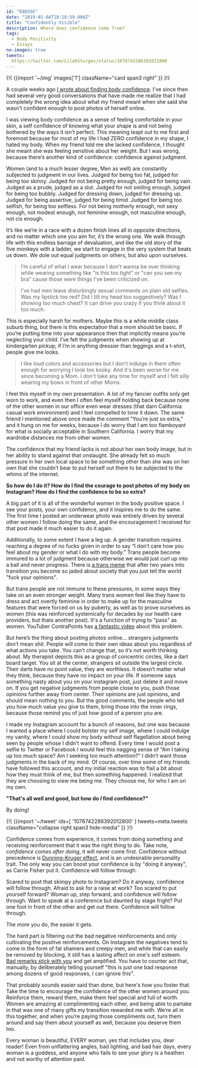 ```yaml
---
id: "E0D55E"
date: "2019-01-04T18:28:59.006Z"
title: "Confidently Visible"
description: Where does confidence come from?
tags:
  - Body Positivity
  - Essays
no-images: true
tweets:
  https://twitter.com/LilahSturges/status/1078742286392012800
---
```


{!{
  {{import '~/img' images['1']
    className="card span3 right"
  }}
}!}

A couple weeks ago [I wrote about finding body confidence](/p/3331DE/finding-confidence/). I’ve since then had several very good conversations that have made me realize that I had completely the wrong idea about what my friend meant when she said she wasn’t confident enough to post photos of herself online.

I was viewing body confidence as a sense of feeling comfortable in your skin, a self confidence of knowing what your shape is and not being bothered by the ways it isn’t perfect. This meaning leapt out to me first and foremost because for most of my life I had ZERO confidence in my shape, I hated my body. When my friend told me she lacked confidence, I thought she meant she was feeling sensitive about her weight. But I was wrong, because there’s another kind of confidence: confidence against judgment.

Women (and to a much lesser degree, Men as well) are constantly subjected to judgment in our lives. Judged for being too fat, judged for being too skinny. Judged for not being pretty enough, judged for being vain. Judged as a prude, judged as a slut. Judged for not smiling enough, judged for being too bubbly. Judged for dressing down, judged for dressing up. Judged for being assertive, judged for being timid. Judged for being too selfish, for being too selfless. For not being motherly enough, not sexy enough, not modest enough, not feminine enough, not masculine enough, not cis enough.

It’s like we’re in a race with a dozen finish lines all in opposite directions, and no matter which one you aim for, it’s the wrong one. We walk through life with this endless barrage of devaluation, and like the old story of the five monkeys with a ladder, we start to engage in the very system that beats us down. We dole out equal judgments on others, but also upon ourselves.

> I’m careful of what I wear because I don't wanna be over thinking while wearing something like "is this too tight" or "can you see my bra" cause those were things I've been criticized on.

> I’ve had men leave disturbingly sexual comments on plain old selfies. Was my lipstick too red? Did I tilt my head too suggestively? Was I showing too much chest? It can drive you crazy if you think about it too much.

This is especially harsh for mothers. Maybe this is a white middle class suburb thing, but there is this expectation that a mom should be basic. If you’re putting time into your appearance then that implicitly means you’re neglecting your child. I’ve felt the judgments when showing up at kindergarten pickup; if I’m in anything dressier than leggings and a t-shirt, people give me looks.

> I like loud colors and accessories but I don't indulge in them often enough for worrying I look too kooky. And it's been worse for me since becoming a Mom. I don't take any time for myself and I felt silly wearing my bows in front of other Moms.

I feel this myself in my own presentation. A lot of my fancier outfits only get worn to work, and even then I often feel myself holding back because none of the other women in our office even wear dresses (that darn California casual work environment) and I feel compelled to tone it down. The same friend I mentioned above once made the comment “You’re just so extra,” and it hung on me for weeks, because I do worry that I am too flamboyant for what is socially acceptable in Southern California. I worry that my wardrobe distances me from other women.

The confidence that my friend lacks is not about her own body image, but in her ability to stand against that onslaught. She already felt so much pressure in her own local space to be something other than she was on her own that she couldn’t bear to put herself out there to be subjected to the whims of the internet.

**So how do I do it? How do I find the courage to post photos of my body on Instagram? How do I find the confidence to be so extra?**

A big part of it is all of the wonderful women in the body positive space. I see your posts, your own confidence, and it inspires me to do the same. The first time I posted an underwear photo was entirely driven by several other women I follow doing the same, and the encouragement I received for that post made it much easier to do it again.

Additionally, to some extent I have a leg up. A gender transition requires reaching a degree of no fucks given in order to say “I don’t care how you feel about my gender or what I do with my body.” Trans people become immured to a lot of judgment because otherwise we would just curl up into a ball and never progress. There is [a trans meme](https://i.pinimg.com/736x/66/ce/45/66ce45ac3d2de109a3f7edf1fd1f1f6d--transgender-quotes-transgender-mtf.jpg) that after two years into transition you become so jaded about society that you just tell the world "fuck your opinions".

But trans people are not immune to these pressures, in some ways they take on an even stronger weight. Many trans women feel like they have to dress and act overtly feminine in order to make up for the masculine features that were forced on us by puberty, as well as to prove ourselves as women (this was reinforced systemically for decades by our health care providers, but thats another post). It's a function of trying to "pass" as women.  YouTuber ContraPoints has [a fantastic video](https://www.youtube.com/watch?v=z1afqR5QkDM) about this problem.

But here’s the thing about posting photos online... strangers judgments don’t mean shit. People will come to their own ideas about you regardless of what actions you take. You can’t change that, so it’s not worth thinking about. My therapist depicts this as a group of concentric circles, like a dart board target. You sit at the center, strangers sit outside the largest circle. Their darts have no point value, they are worthless. It doesn’t matter what they think, because they have no impact on your life. If someone says something nasty about you on your instagram post, just delete it and move on. If you get negative judgments from people close to you, push those opinions further away from center. Their opinions are just opinions, and should mean nothing to you. But the good comments, the people who tell you how much value you give to them, bring those into the inner rings, because those remind you of just how good of a person you are.

I made my Instagram account for a bunch of reasons, but one was because I wanted a place where I could bolster my self image, where I could indulge my vanity, where I could show my body without self flagellation about being seen by people whose I didn’t want to offend. Every time I would post a selfie to Twitter or Facebook I would feel this nagging sense of “Am I taking up too much space? Am I seeking too much attention?” I didn’t want those judgments in the back of my mind. Of course, over time some of my friends have followed this account, and my initial reaction was to flail a bit about how they must think of me, but then something happened. I realized that they are choosing to view me being me. They choose me, for who I am on my own.

**"That's all well and good, but how do *I* find confidence?"**

By doing!


{!{
{{import '~/tweet' ids=[
  '1078742286392012800'
] tweets=meta.tweets className="collapse right span3 hide-media" }}
}!}

Confidence comes from experience, it comes from doing something and receiving reinforcement that it was the right thing to do. Take note, _confidence comes after doing_, it will never come first. Confidence without precedence is [Dunning-Kruger effect](https://en.wikipedia.org/wiki/Dunning%E2%80%93Kruger_effect), and is an undesirable personality trait. The only way you can boost your confidence is by "doing it anyway", as Carrie Fisher put it. Confidence will follow through.

Scared to post that skimpy photo to Instagram? Do it anyway, confidence will follow through. Afraid to ask for a raise at work? Too scared to put yourself forward? Woman up, step forward, and confidence will follow through. Want to speak at a conference but daunted by stage fright? Put one foot in front of the other and get out there. Confidence will follow through.

The more you do, the easier it gets.

The hard part is filtering out the bad negative reinforcements and only cultivating the positive reinforcements. On Instagram the negatives tend to come in the form of fat shamers and creepy men, and while that can easily be removed by blocking, it still has a lasting affect on one's self esteem. [Bad remarks stick with you](http://deathbulge.com/comics/155) and get amplified. You have to counter act that, manually, by deliberately telling yourself "this is just one bad response among dozens of good responses, I can ignore this".

That probably sounds easier said than done, but here's how you foster that. Take the time to encourage the confidence of the other women around you. Reinforce them, reward them, make them feel special and full of worth. Women are amazing at complimenting each other, and being able to partake in that was one of many gifts my transition rewarded me with. We’re all in this together, and when you’re paying those compliments out, turn them around and say them about yourself as well, because you deserve them too.

Every woman is beautiful, EVERY woman, yes that includes you, dear reader! Even from unflattering angles, bad lighting, and bad hair days, every woman is a goddess, and anyone who fails to see your glory is a heathen and not worthy of attention paid.
